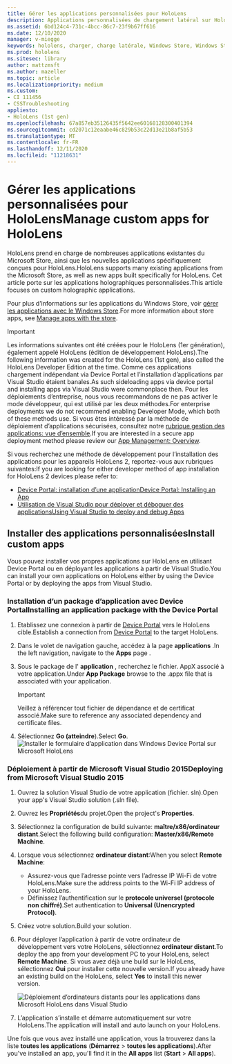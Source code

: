 ```yaml
---
title: Gérer les applications personnalisées pour HoloLens
description: Applications personnalisées de chargement latéral sur HoloLens. En savoir plus sur l’installation et la désinstallation des applications holographiques.
ms.assetid: 6bd124c4-731c-4bcc-86c7-23f9b67ff616
ms.date: 12/10/2020
manager: v-miegge
keywords: hololens, charger, charge latérale, Windows Store, Windows Store, UWP, application, installer
ms.prod: hololens
ms.sitesec: library
author: mattzmsft
ms.author: mazeller
ms.topic: article
ms.localizationpriority: medium
ms.custom:
- CI 111456
- CSSTroubleshooting
appliesto:
- HoloLens (1st gen)
ms.openlocfilehash: 67a857eb35126435f5642ee60168128300401394
ms.sourcegitcommit: cd2071c12eaabe46c829b53c22d13e21b8af5b53
ms.translationtype: MT
ms.contentlocale: fr-FR
ms.lasthandoff: 12/11/2020
ms.locfileid: "11218631"
---
```

# <span data-ttu-id="52be1-105">Gérer les applications personnalisées pour HoloLens</span><span class="sxs-lookup"><span data-stu-id="52be1-105">Manage custom apps for HoloLens</span></span>

<span data-ttu-id="52be1-106">HoloLens prend en charge de nombreuses applications existantes du Microsoft Store, ainsi que les nouvelles applications spécifiquement conçues pour HoloLens.</span><span class="sxs-lookup"><span data-stu-id="52be1-106">HoloLens supports many existing applications from the Microsoft Store, as well as new apps built specifically for HoloLens.</span></span> <span data-ttu-id="52be1-107">Cet article porte sur les applications holographiques personnalisées.</span><span class="sxs-lookup"><span data-stu-id="52be1-107">This article focuses on custom holographic applications.</span></span>  

<span data-ttu-id="52be1-108">Pour plus d’informations sur les applications du Windows Store, voir [gérer les applications avec le Windows Store](holographic-store-apps.md).</span><span class="sxs-lookup"><span data-stu-id="52be1-108">For more information about store apps, see [Manage apps with the store](holographic-store-apps.md).</span></span>

> [!IMPORTANT]
> <span data-ttu-id="52be1-109">Les informations suivantes ont été créées pour le HoloLens (1er génération), également appelé HoloLens (édition de développement HoloLens).</span><span class="sxs-lookup"><span data-stu-id="52be1-109">The following information was created for the HoloLens (1st gen), also called the HoloLens Developer Edition at the time.</span></span> <span data-ttu-id="52be1-110">Comme ces applications chargement indépendant via Device Portal et l’installation d’applications par Visual Studio étaient banales.</span><span class="sxs-lookup"><span data-stu-id="52be1-110">As such sideloading apps via device portal and installing apps via Visual Studio were commonplace then.</span></span> <span data-ttu-id="52be1-111">Pour les déploiements d’entreprise, nous vous recommandons de ne pas activer le mode développeur, qui est utilisé par les deux méthodes.</span><span class="sxs-lookup"><span data-stu-id="52be1-111">For enterprise deployments we do not recommend enabling Developer Mode, which both of these methods use.</span></span> <span data-ttu-id="52be1-112">Si vous êtes intéressé par la méthode de déploiement d’applications sécurisées, consultez notre [rubrique gestion des applications: vue d’ensemble](app-deploy-overview.md).</span><span class="sxs-lookup"><span data-stu-id="52be1-112">If you are interested in a secure app deployment method please review our [App Management: Overview](app-deploy-overview.md).</span></span>
>
> <span data-ttu-id="52be1-113">Si vous recherchez une méthode de développement pour l’installation des applications pour les appareils HoloLens 2, reportez-vous aux rubriques suivantes:</span><span class="sxs-lookup"><span data-stu-id="52be1-113">If you are looking for either developer method of app installation for HoloLens 2 devices please refer to:</span></span>
> - [<span data-ttu-id="52be1-114">Device Portal: installation d’une application</span><span class="sxs-lookup"><span data-stu-id="52be1-114">Device Portal: Installing an App</span></span>](https://docs.microsoft.com/windows/mixed-reality/develop/platform-capabilities-and-apis/using-the-windows-device-portal#installing-an-app)
> - [<span data-ttu-id="52be1-115">Utilisation de Visual Studio pour déployer et déboguer des applications</span><span class="sxs-lookup"><span data-stu-id="52be1-115">Using Visual Studio to deploy and debug Apps</span></span>](https://docs.microsoft.com/windows/mixed-reality/develop/platform-capabilities-and-apis/using-visual-studio)

## <span data-ttu-id="52be1-116">Installer des applications personnalisées</span><span class="sxs-lookup"><span data-stu-id="52be1-116">Install custom apps</span></span>

<span data-ttu-id="52be1-117">Vous pouvez installer vos propres applications sur HoloLens en utilisant Device Portal ou en déployant les applications à partir de Visual Studio.</span><span class="sxs-lookup"><span data-stu-id="52be1-117">You can install your own applications on HoloLens either by using the Device Portal or by deploying the apps from Visual Studio.</span></span>

### <span data-ttu-id="52be1-118">Installation d’un package d’application avec Device Portal</span><span class="sxs-lookup"><span data-stu-id="52be1-118">Installing an application package with the Device Portal</span></span>

1. <span data-ttu-id="52be1-119">Etablissez une connexion à partir de [Device Portal](https://docs.microsoft.com/windows/mixed-reality/using-the-windows-device-portal) vers le HoloLens cible.</span><span class="sxs-lookup"><span data-stu-id="52be1-119">Establish a connection from [Device Portal](https://docs.microsoft.com/windows/mixed-reality/using-the-windows-device-portal) to the target HoloLens.</span></span>
1. <span data-ttu-id="52be1-120">Dans le volet de navigation gauche, accédez à la page **applications** .</span><span class="sxs-lookup"><span data-stu-id="52be1-120">In the left navigation, navigate to the **Apps** page .</span></span>
1. <span data-ttu-id="52be1-121">Sous le package de l' **application** , recherchez le fichier. AppX associé à votre application.</span><span class="sxs-lookup"><span data-stu-id="52be1-121">Under **App Package** browse to the .appx file that is associated with your application.</span></span>
   > [!IMPORTANT]
   > <span data-ttu-id="52be1-122">Veillez à référencer tout fichier de dépendance et de certificat associé.</span><span class="sxs-lookup"><span data-stu-id="52be1-122">Make sure to reference any associated dependency and certificate files.</span></span>

1. <span data-ttu-id="52be1-123">Sélectionnez **Go (atteindre**).</span><span class="sxs-lookup"><span data-stu-id="52be1-123">Select **Go**.</span></span>
   ![Installer le formulaire d’application dans Windows Device Portal sur Microsoft HoloLens](images/deviceportal-appmanager.jpg)

### <span data-ttu-id="52be1-125">Déploiement à partir de Microsoft Visual Studio 2015</span><span class="sxs-lookup"><span data-stu-id="52be1-125">Deploying from Microsoft Visual Studio 2015</span></span>

1. <span data-ttu-id="52be1-126">Ouvrez la solution Visual Studio de votre application (fichier. sln).</span><span class="sxs-lookup"><span data-stu-id="52be1-126">Open your app's Visual Studio solution (.sln file).</span></span>
1. <span data-ttu-id="52be1-127">Ouvrez les **Propriétés**du projet.</span><span class="sxs-lookup"><span data-stu-id="52be1-127">Open the project's **Properties**.</span></span>
1. <span data-ttu-id="52be1-128">Sélectionnez la configuration de build suivante: **maître/x86/ordinateur distant**.</span><span class="sxs-lookup"><span data-stu-id="52be1-128">Select the following build configuration: **Master/x86/Remote Machine**.</span></span>
1. <span data-ttu-id="52be1-129">Lorsque vous sélectionnez **ordinateur distant**:</span><span class="sxs-lookup"><span data-stu-id="52be1-129">When you select **Remote Machine**:</span></span>
   - <span data-ttu-id="52be1-130">Assurez-vous que l’adresse pointe vers l’adresse IP Wi-Fi de votre HoloLens.</span><span class="sxs-lookup"><span data-stu-id="52be1-130">Make sure the address points to the Wi-Fi IP address of your HoloLens.</span></span>
   - <span data-ttu-id="52be1-131">Définissez l’authentification sur le **protocole universel (protocole non chiffré)**.</span><span class="sxs-lookup"><span data-stu-id="52be1-131">Set authentication to **Universal (Unencrypted Protocol)**.</span></span>
1. <span data-ttu-id="52be1-132">Créez votre solution.</span><span class="sxs-lookup"><span data-stu-id="52be1-132">Build your solution.</span></span>
1. <span data-ttu-id="52be1-133">Pour déployer l’application à partir de votre ordinateur de développement vers votre HoloLens, sélectionnez **ordinateur distant**.</span><span class="sxs-lookup"><span data-stu-id="52be1-133">To deploy the app from your development PC to your HoloLens, select **Remote Machine**.</span></span> <span data-ttu-id="52be1-134">Si vous avez déjà une build sur le HoloLens, sélectionnez **Oui** pour installer cette nouvelle version.</span><span class="sxs-lookup"><span data-stu-id="52be1-134">If you already have an existing build on the HoloLens, select **Yes** to install this newer version.</span></span>  

   ![Déploiement d’ordinateurs distants pour les applications dans Microsoft HoloLens dans Visual Studio](images/vs2015-remotedeployment.jpg)  
1. <span data-ttu-id="52be1-136">L’application s’installe et démarre automatiquement sur votre HoloLens.</span><span class="sxs-lookup"><span data-stu-id="52be1-136">The application will install and auto launch on your HoloLens.</span></span>

<span data-ttu-id="52be1-137">Une fois que vous avez installé une application, vous la trouverez dans la liste **toutes les applications** (**Démarrez**  >  **toutes les applications**).</span><span class="sxs-lookup"><span data-stu-id="52be1-137">After you've installed an app, you'll find it in the **All apps** list (**Start** > **All apps**).</span></span>
